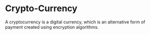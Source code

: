 # Crypto-Currency
A cryptocurrency is a digital currency, which is an alternative form of payment created using encryption algorithms.
